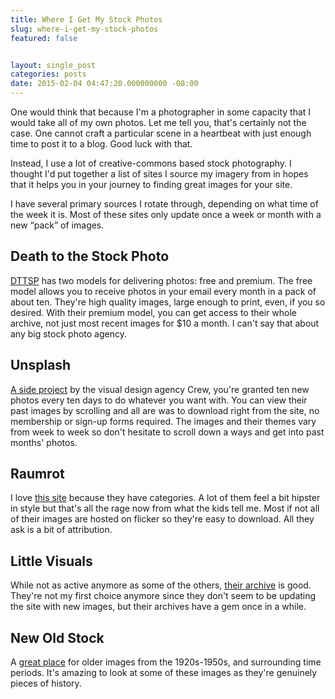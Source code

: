 ```yaml
---
title: Where I Get My Stock Photos
slug: where-i-get-my-stock-photos
featured: false


layout: single_post
categories: posts
date: 2015-02-04 04:47:20.000000000 -08:00
---
```


One would think that because I'm a photographer in some capacity that I would take all of my own photos. Let me tell you, that's certainly not the case. One cannot craft a particular scene in a heartbeat with just enough time to post it to a blog. Good luck with that.

Instead, I use a lot of creative-commons based stock photography. I thought I'd put together a list of sites I source my imagery from in hopes that it helps you in your journey to finding great images for your site.

I have several primary sources I rotate through, depending on what time of the week it is. Most of these sites only update once a week or month with a new “pack” of images.

## Death to the Stock Photo

[DTTSP](http://deathtothestockphoto.com) has two models for delivering photos: free and premium. The free model allows you to receive photos in your email every month in a pack of about ten. They're high quality images, large enough to print, even, if you so desired. With their premium model, you can get access to their whole archive, not just most recent images for $10 a month. I can't say that about any big stock photo agency.

## Unsplash

[A side project](https://unsplash.com) by the visual design agency Crew, you're granted ten new photos every ten days to do whatever you want with. You can view their past images by scrolling and all are was to download right from the site, no membership or sign-up forms required. The images and their themes vary from week to week so don't hesitate to scroll down a ways and get into past months' photos.

## Raumrot

I love [this site](http://www.raumrot.com/10/) because they have categories. A lot of them feel a bit hipster in style but that's all the rage now from what the kids tell me. Most if not all of their images are hosted on flicker so they're easy to download. All they ask is a bit of attribution.

## Little Visuals

While not as active anymore as some of the others, [their archive](http://littlevisuals.co) is good. They're not my first choice anymore since they don't seem to be updating the site with new images, but their archives have a gem once in a while.

## New Old Stock

A [great place](http://nos.twnsnd.co) for older images from the 1920s-1950s, and surrounding time periods. It's amazing to look at some of these images as they're genuinely pieces of history.

